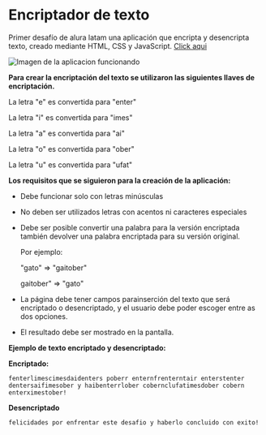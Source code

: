 # Encriptador de texto
Primer desafío de alura latam una aplicación que encripta y desencripta texto, creado mediante HTML, CSS y JavaScript. [Click aqui](https://jorge-diazz.github.io/encriptador-de-texto/)

<image src="/img/encriptador-de-texto.png" alt="Imagen de la aplicacion funcionando">

**Para crear la encriptación del texto se utilizaron las siguientes llaves de encriptación.**

La letra "e" es convertida para "enter"

La letra "i" es convertida para "imes"

La letra "a" es convertida para "ai"

La letra "o" es convertida para "ober"

La letra "u" es convertida para "ufat"


**Los requisitos que se siguieron para la creación de la aplicación:**
- Debe funcionar solo con letras minúsculas
- No deben ser utilizados letras con acentos ni caracteres especiales
- Debe ser posible convertir una palabra para la versión encriptada también devolver una palabra encriptada para su versión original.

  Por ejemplo:
  
    "gato" => "gaitober"
  
    gaitober" => "gato"
  
- La página debe tener campos parainserción del texto que será encriptado o desencriptado, y el usuario debe poder escoger entre as dos opciones.
- El resultado debe ser mostrado en la pantalla.

**Ejemplo de texto encriptado y desencriptado:**

**Encriptado:**

    fenterlimescimesdaidenters poberr enternfrenterntair enterstenter dentersaifimesober y haibenterrlober cobernclufatimesdober cobern enterximestober!
**Desencriptado**

    felicidades por enfrentar este desafio y haberlo concluido con exito!
